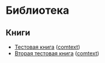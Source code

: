 # Библиотека

## Книги

- [Тестовая книга](book_first.md) ([comtext](files/book_first.ct))
- [Вторая тестовая книга](book_second.md) ([comtext](files/book_second.ct))
